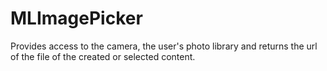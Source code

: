 # MLImagePicker

Provides access to the camera, the user's photo library and returns the url of the file of the created or selected content.

